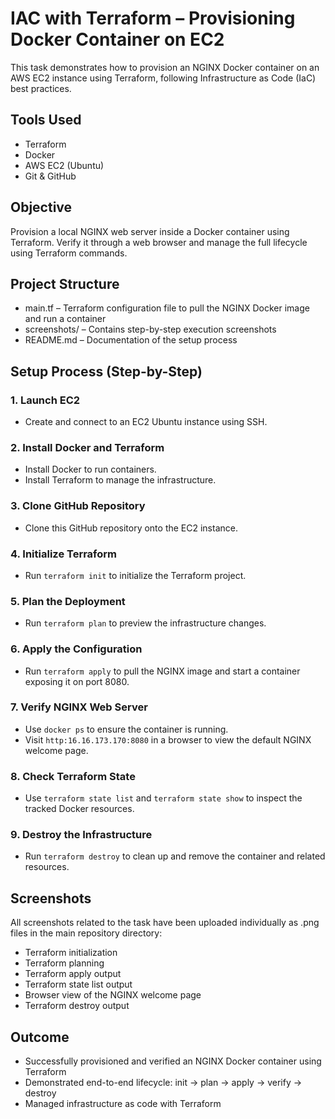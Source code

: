 # IAC with Terraform – Provisioning Docker Container on EC2

This task demonstrates how to provision an NGINX Docker container on an AWS EC2 instance using Terraform, following Infrastructure as Code (IaC) best practices.

## Tools Used

- Terraform  
- Docker  
- AWS EC2 (Ubuntu)  
- Git & GitHub  

## Objective

Provision a local NGINX web server inside a Docker container using Terraform. Verify it through a web browser and manage the full lifecycle using Terraform commands.

## Project Structure

- main.tf – Terraform configuration file to pull the NGINX Docker image and run a container  
- screenshots/ – Contains step-by-step execution screenshots  
- README.md – Documentation of the setup process  

## Setup Process (Step-by-Step)

### 1. Launch EC2
- Create and connect to an EC2 Ubuntu instance using SSH.

### 2. Install Docker and Terraform
- Install Docker to run containers.
- Install Terraform to manage the infrastructure.

### 3. Clone GitHub Repository
- Clone this GitHub repository onto the EC2 instance.

### 4. Initialize Terraform
- Run `terraform init` to initialize the Terraform project.

### 5. Plan the Deployment
- Run `terraform plan` to preview the infrastructure changes.

### 6. Apply the Configuration
- Run `terraform apply` to pull the NGINX image and start a container exposing it on port 8080.

### 7. Verify NGINX Web Server
- Use `docker ps` to ensure the container is running.
- Visit `http:16.16.173.170:8080` in a browser to view the default NGINX welcome page.

### 8. Check Terraform State
- Use `terraform state list` and `terraform state show` to inspect the tracked Docker resources.

### 9. Destroy the Infrastructure
- Run `terraform destroy` to clean up and remove the container and related resources.

## Screenshots

All screenshots related to the task have been uploaded individually as .png files in the main repository directory:

- Terraform initialization
- Terraform planning
- Terraform apply output
- Terraform state list output
- Browser view of the NGINX welcome page
- Terraform destroy output

## Outcome

- Successfully provisioned and verified an NGINX Docker container using Terraform  
- Demonstrated end-to-end lifecycle: init → plan → apply → verify → destroy  
- Managed infrastructure as code with Terraform
